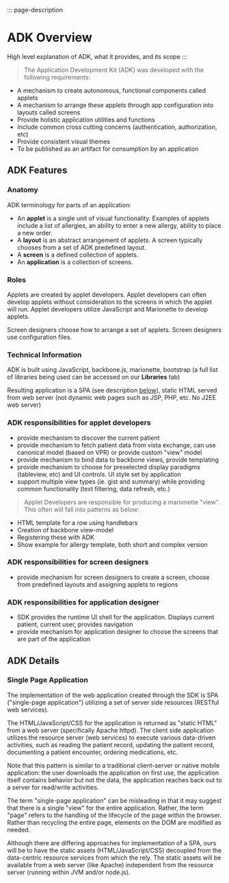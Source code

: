 ::: page-description
# ADK Overview #
High level explanation of ADK, what it provides, and its scope
:::
> The Application Development Kit (ADK) was developed with the following requirements:
- A mechanism to create autonomous, functional components called applets
- A mechanism to arrange these applets through app configuration into layouts called screens
- Provide holistic application utilities and functions
- Include common cross cutting concerns (authentication, authorization, etc)
- Provide consistent visual themes
- To be published as an artifact for consumption by an application

## ADK Features ##
### Anatomy ###
ADK terminology for parts of an application:
- An **applet** is a single unit of visual functionality.  Examples of applets include a list of allergies, an ability to enter a new allergy, ability to place a new order.
- A **layout** is an abstract arrangement of applets.  A screen typically chooses from a set of ADK predefined layout.
- A **screen** is a defined collection of applets.
- An **application** is a collection of screens.

### Roles ###
Applets are created by applet developers.  Applet developers can often develop applets without consideration to the screens in which the applet will run.  Applet developers utilize JavaScript and Marionette to develop applets.

Screen designers choose how to arrange a set of applets.  Screen designers use configuration files.

### Technical Information ###
ADK is built using JavaScript, backbone.js, marionette, bootstrap (a full list of libraries being used can be accessed on our **Libraries** tab)

Resulting application is a SPA (see description [below](adk/index.md#Single-Page-Application)), static HTML served from web server (not dynamic web pages such as JSP, PHP, etc. No J2EE web server)

### ADK responsibilities for applet developers ###
- provide mechanism to discover the current patient
- provide mechanism to fetch patient data from vista exchange, can use canonical model (based on VPR) or provide custom "view" model
- provide mechanism to bind data to backbone views, provide templating
- provide mechanism to choose for preselected display paradigms (tableview, etc) and UI controls.  UI style set by application
- support multiple view types (ie. gist and summary) while providing common functionality (text filtering, data refresh, etc.)

> Applet Developers are responsible for producing a marionette "view".  This often will fall into patterns as below:
- HTML template for a row using handlebars
- Creation of backbone view-model
- Registering these with ADK
- Show example for allergy template, both short and complex version

### ADK responsibilities for screen designers ###
- provide mechanism for screen designers to create a screen, choose from predefined layouts and assigning applets to regions

### ADK responsibilities for application designer ###
- SDK provides the runtime UI shell for the application.  Displays current patient, current user, provides navigation
- provide mechanism for application designer to choose the screens that are part of the application

## ADK Details ##
### Single Page Application ###
The implementation of the web application created through the SDK is SPA ("single-page application") utilizing a set of server side resources (RESTful web services).

The HTML/JavaScript/CSS for the application is returned as "static HTML" from a web server (specifically Apache httpd). The client side application utilizes the resource server (web services) to execute various data-driven activities, such as reading the patient record, updating the patient record, documenting a patient encounter, ordering medications, etc.

Note that this pattern is similar to a traditional client-server or native mobile application: the user downloads the application on first use, the application itself contains behavior but not the data, the application reaches back out to a server for read/write activities.

The term "single-page application" can be misleading in that it may suggest that there is a single "view" for the entire application. Rather, the term "page" refers to the handling of the lifecycle of the page within the browser. Rather than recycling the entire page, elements on the DOM are modified as needed.

Although there are differing approaches for implementation of a SPA, ours will be to have the static assets (HTML/JavaScript/CSS) decoupled from the data-centric resource services from which the rely. The static assets will be available from a web server (like Apache) independent from the resource server (running within JVM and/or node.js).

